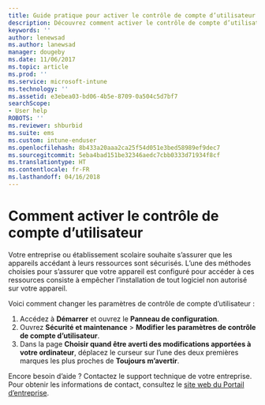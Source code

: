 ```yaml
---
title: Guide pratique pour activer le contrôle de compte d’utilisateur | Microsoft Docs
description: Découvrez comment activer le contrôle de compte d’utilisateur pour accéder aux ressources de l’entreprise.
keywords: ''
author: lenewsad
ms.author: lanewsad
manager: dougeby
ms.date: 11/06/2017
ms.topic: article
ms.prod: ''
ms.service: microsoft-intune
ms.technology: ''
ms.assetid: e3ebea03-bd06-4b5e-8709-0a504c5d7bf7
searchScope:
- User help
ROBOTS: ''
ms.reviewer: shburbid
ms.suite: ems
ms.custom: intune-enduser
ms.openlocfilehash: 8b433a20aaa2ca25f54d051e3bed58989ef9dec7
ms.sourcegitcommit: 5eba4bad151be32346aedc7cbb0333d71934f8cf
ms.translationtype: HT
ms.contentlocale: fr-FR
ms.lasthandoff: 04/16/2018
---
```

# <a name="how-to-enable-user-access-control"></a>Comment activer le contrôle de compte d’utilisateur

Votre entreprise ou établissement scolaire souhaite s’assurer que les appareils accédant à leurs ressources sont sécurisés. L’une des méthodes choisies pour s’assurer que votre appareil est configuré pour accéder à ces ressources consiste à empêcher l’installation de tout logiciel non autorisé sur votre appareil.

Voici comment changer les paramètres de contrôle de compte d’utilisateur :

1. Accédez à **Démarrer** et ouvrez le **Panneau de configuration**.
2. Ouvrez **Sécurité et maintenance** > **Modifier les paramètres de contrôle de compte d’utilisateur**.
3. Dans la page **Choisir quand être averti des modifications apportées à votre ordinateur**, déplacez le curseur sur l’une des deux premières marques les plus proches de **Toujours m’avertir**.

Encore besoin d’aide ? Contactez le support technique de votre entreprise. Pour obtenir les informations de contact, consultez le [site web du Portail d’entreprise](https://portal.manage.microsoft.com#HelpDeskDialog).
